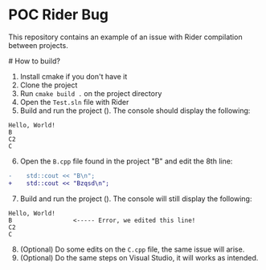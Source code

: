 # POC Rider Bug
This repository contains an example of an issue with Rider compilation between projects.

# How to build?
1. Install cmake if you don't have it
2. Clone the project
3. Run `cmake build .` on the project directory
4. Open the `Test.sln` file with Rider
5. Build and run the project (). The console should display the following:
```
Hello, World!
B
C2
C
```
6. Open the `B.cpp` file found in the project "B" and edit the 8th line:
```diff
-    std::cout << "B\n";
+    std::cout << "Bzqsd\n";
```
7. Build and run the project (). The console will still display the following:
```
Hello, World!
B                 <----- Error, we edited this line!
C2
C
```

8. (Optional) Do some edits on the `C.cpp` file, the same issue will arise.
9. (Optional) Do the same steps on Visual Studio, it will works as intended.
